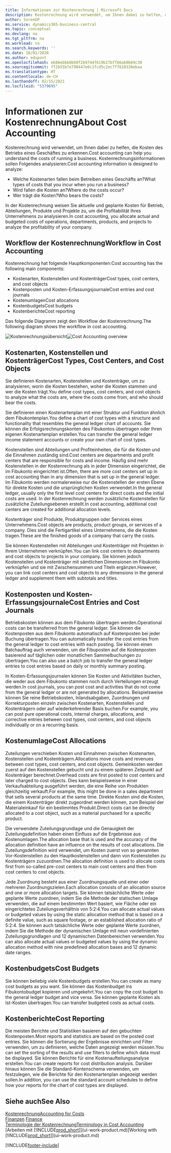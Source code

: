 ```yaml
---
title: Informationen zur Kostenrechnung | Microsoft Docs
description: Kostenrechnung wird verwendet, um Ihnen dabei zu helfen, die Kosten des Betriebs eines Geschäftes zu erkennen.
author: SorenGP
ms.service: dynamics365-business-central
ms.topic: conceptual
ms.devlang: na
ms.tgt_pltfrm: na
ms.workload: na
ms.search.keywords: ''
ms.date: 10/01/2020
ms.author: edupont
ms.openlocfilehash: eb86ebbb8b60f2b9744f619b27bff86ab0b69c30
ms.sourcegitcommit: ff2b55b7e790447e0c1fcd5c2ec7f7610338ebaa
ms.translationtype: HT
ms.contentlocale: de-CH
ms.lasthandoff: 02/15/2021
ms.locfileid: "5379695"
---
```

# <a name="about-cost-accounting"></a><span data-ttu-id="11956-103">Informationen zur Kostenrechnung</span><span class="sxs-lookup"><span data-stu-id="11956-103">About Cost Accounting</span></span>
<span data-ttu-id="11956-104">Kostenrechnung wird verwendet, um Ihnen dabei zu helfen, die Kosten des Betriebs eines Geschäftes zu erkennen.</span><span class="sxs-lookup"><span data-stu-id="11956-104">Cost accounting can help you understand the costs of running a business.</span></span> <span data-ttu-id="11956-105">Kostenrechnungsinformationen sollen Folgendes analysieren:</span><span class="sxs-lookup"><span data-stu-id="11956-105">Cost accounting information is designed to analyze:</span></span>  

-   <span data-ttu-id="11956-106">Welche Kostenarten fallen beim Betreiben eines Geschäfts an?</span><span class="sxs-lookup"><span data-stu-id="11956-106">What types of costs that you incur when you run a business?</span></span>  
-   <span data-ttu-id="11956-107">Wird fallen die Kosten an?</span><span class="sxs-lookup"><span data-stu-id="11956-107">Where do the costs occur?</span></span>  
-   <span data-ttu-id="11956-108">Wer trägt die Kosten?</span><span class="sxs-lookup"><span data-stu-id="11956-108">Who bears the costs?</span></span>  

<span data-ttu-id="11956-109">In der Kostenrechnung weisen Sie aktuelle und geplante Kosten für Betrieb, Abteilungen, Produkte und Projekte zu, um die Profitabilität Ihres Unternehmens zu analysieren.</span><span class="sxs-lookup"><span data-stu-id="11956-109">In cost accounting, you allocate actual and budgeted costs of operations, departments, products, and projects to analyze the profitability of your company.</span></span>  

## <a name="workflow-in-cost-accounting"></a><span data-ttu-id="11956-110">Workflow der Kostenrechnung</span><span class="sxs-lookup"><span data-stu-id="11956-110">Workflow in Cost Accounting</span></span>  
<span data-ttu-id="11956-111">Kostenrechnung hat folgende Hauptkomponenten:</span><span class="sxs-lookup"><span data-stu-id="11956-111">Cost accounting has the following main components:</span></span>  

-   <span data-ttu-id="11956-112">Kostenarten, Kostenstellen und Kostenträger</span><span class="sxs-lookup"><span data-stu-id="11956-112">Cost types, cost centers, and cost objects</span></span>  
-   <span data-ttu-id="11956-113">Kostenposten und Kosten-Erfassungsjournale</span><span class="sxs-lookup"><span data-stu-id="11956-113">Cost entries and cost journals</span></span>  
-   <span data-ttu-id="11956-114">Kostenumlagen</span><span class="sxs-lookup"><span data-stu-id="11956-114">Cost allocations</span></span>  
-   <span data-ttu-id="11956-115">Kostenbudgets</span><span class="sxs-lookup"><span data-stu-id="11956-115">Cost budgets</span></span>
-   <span data-ttu-id="11956-116">Kostenberichte</span><span class="sxs-lookup"><span data-stu-id="11956-116">Cost reporting</span></span>  

<span data-ttu-id="11956-117">Das folgende Diagramm zeigt den Workflow der Kostenrechnung.</span><span class="sxs-lookup"><span data-stu-id="11956-117">The following diagram shows the workflow in cost accounting.</span></span>  

<span data-ttu-id="11956-118">![Kostenrechnungsübersicht](media/costaccountingoverview.png "CostAccountingOverview")</span><span class="sxs-lookup"><span data-stu-id="11956-118">![Cost Accounting overview](media/costaccountingoverview.png "CostAccountingOverview")</span></span>  

## <a name="cost-types-cost-centers-and-cost-objects"></a><span data-ttu-id="11956-119">Kostenarten, Kostenstellen und Kostenträger</span><span class="sxs-lookup"><span data-stu-id="11956-119">Cost Types, Cost Centers, and Cost Objects</span></span>  
<span data-ttu-id="11956-120">Sie definieren Kostenarten, Kostenstellen und Kostenträger, um zu analysieren, worin die Kosten bestehen, woher die Kosten stammen und wer die Kosten trägt.</span><span class="sxs-lookup"><span data-stu-id="11956-120">You define cost types, cost centers, and cost objects to analyze what the costs are, where the costs come from, and who should bear the costs.</span></span>  

<span data-ttu-id="11956-121">Sie definieren einen Kostenartenplan mit einer Struktur und Funktion ähnlich dem Fibukontenplan.</span><span class="sxs-lookup"><span data-stu-id="11956-121">You define a chart of cost types with a structure and functionality that resembles the general ledger chart of accounts.</span></span> <span data-ttu-id="11956-122">Sie können die Erfolgsrechnungskonten des Fibukontos übertragen oder Ihren eigenen Kostenartenplan erstellen.</span><span class="sxs-lookup"><span data-stu-id="11956-122">You can transfer the general ledger income statement accounts or create your own chart of cost types.</span></span>  

<span data-ttu-id="11956-123">Kostenstellen sind Abteilungen und Profiteinheiten, die für die Kosten und die Einnahmen zuständig sind.</span><span class="sxs-lookup"><span data-stu-id="11956-123">Cost centers are departments and profit centers that are responsible for costs and income.</span></span> <span data-ttu-id="11956-124">Häufig sind mehr Kostenstellen in der Kostenrechnung als in jeder Dimension eingerichtet, die im Fibukonto eingerichtet ist.</span><span class="sxs-lookup"><span data-stu-id="11956-124">Often, there are more cost centers set up in cost accounting than in any dimension that is set up in the general ledger.</span></span> <span data-ttu-id="11956-125">Im Fibukonto werden normalerweise nur die Kostenstellen der ersten Ebene für direkte Kosten und die ursprünglichen Kosten verwendet.</span><span class="sxs-lookup"><span data-stu-id="11956-125">In the general ledger, usually only the first level cost centers for direct costs and the initial costs are used.</span></span> <span data-ttu-id="11956-126">In der Kostenrechnung werden zusätzliche Kostenstellen für zusätzliche Zuteilungsebenen erstellt.</span><span class="sxs-lookup"><span data-stu-id="11956-126">In cost accounting, additional cost centers are created for additional allocation levels.</span></span>  

<span data-ttu-id="11956-127">Kostenträger sind Produkte, Produktgruppen oder Services eines Unternehmens.</span><span class="sxs-lookup"><span data-stu-id="11956-127">Cost objects are products, product groups, or services of a company.</span></span> <span data-ttu-id="11956-128">Dies sind die Fertigartikel eines Unternehmens, die die Kosten tragen.</span><span class="sxs-lookup"><span data-stu-id="11956-128">These are the finished goods of a company that carry the costs.</span></span>  

<span data-ttu-id="11956-129">Sie können Kostenstellen mit Abteilungen und Kostenträger mit Projekten in Ihrem Unternehmen verknüpfen.</span><span class="sxs-lookup"><span data-stu-id="11956-129">You can link cost centers to departments and cost objects to projects in your company.</span></span> <span data-ttu-id="11956-130">Sie können jedoch Kostenstellen und Kostenträger mit sämtlichen Dimensionen im Fibukonto verknüpfen und sie mit Zwischensummen und Titeln ergänzen.</span><span class="sxs-lookup"><span data-stu-id="11956-130">However, you can link cost centers and cost objects to any dimensions in the general ledger and supplement them with subtotals and titles.</span></span>  

## <a name="cost-entries-and-cost-journals"></a><span data-ttu-id="11956-131">Kostenposten und Kosten-Erfassungsjournale</span><span class="sxs-lookup"><span data-stu-id="11956-131">Cost Entries and Cost Journals</span></span>  
<span data-ttu-id="11956-132">Betriebskosten können aus dem Fibukonto übertragen werden.</span><span class="sxs-lookup"><span data-stu-id="11956-132">Operational costs can be transferred from the general ledger.</span></span> <span data-ttu-id="11956-133">Sie können die Kostenposten aus dem Fibukonto automatisch auf Kostenposten bei jeder Buchung übertragen.</span><span class="sxs-lookup"><span data-stu-id="11956-133">You can automatically transfer the cost entries from the general ledger to cost entries with each posting.</span></span> <span data-ttu-id="11956-134">Sie können einen Batchauftrag auch verwenden, um die Fibuposten auf die Kostenposten basierend auf täglichen oder monatlichen Sammelbuchungen zu übertragen.</span><span class="sxs-lookup"><span data-stu-id="11956-134">You can also use a batch job to transfer the general ledger entries to cost entries based on daily or monthly summary posting.</span></span>  

<span data-ttu-id="11956-135">In Kosten-Erfassungsjournalen können Sie Kosten und Aktivitäten buchen, die weder aus dem Fibukonto stammen noch durch Verteilungen erzeugt werden.</span><span class="sxs-lookup"><span data-stu-id="11956-135">In cost journals, you can post cost and activities that do not come from the general ledger or are not generated by allocations.</span></span> <span data-ttu-id="11956-136">Beispielsweise können Sie reine Betriebskosten, Inlandsabgaben, Zuordnungen und Korrekturposten einzeln zwischen Kostenarten, Kostenstellen und Kostenträgern oder auf wiederkehrender Basis buchen.</span><span class="sxs-lookup"><span data-stu-id="11956-136">For example, you can post pure operational costs, internal charges, allocations, and corrective entries between cost types, cost centers, and cost objects individually or on a recurring basis.</span></span>  

## <a name="cost-allocations"></a><span data-ttu-id="11956-137">Kostenumlage</span><span class="sxs-lookup"><span data-stu-id="11956-137">Cost Allocations</span></span>  
<span data-ttu-id="11956-138">Zuteilungen verschieben Kosten und Einnahmen zwischen Kostenarten, Kostenstellen und Kostenträgern.</span><span class="sxs-lookup"><span data-stu-id="11956-138">Allocations move costs and revenues between cost types, cost centers, and cost objects.</span></span> <span data-ttu-id="11956-139">Gemeinkosten werden zuerst auf den Kostenstellen gebucht und zu einem späteren Zeitpunkt auf Kostenträger berechnet.</span><span class="sxs-lookup"><span data-stu-id="11956-139">Overhead costs are first posted to cost centers and later charged to cost objects.</span></span> <span data-ttu-id="11956-140">Dies kann beispielsweise in einer Verkaufsabteilung ausgeführt werden, die eine Reihe von Produkten gleichzeitig verkauft.</span><span class="sxs-lookup"><span data-stu-id="11956-140">For example, this might be done in a sales department that sells several products at the same time.</span></span> <span data-ttu-id="11956-141">Direkte Kosten sind die Kosten, die einem Kostenträger direkt zugeordnet werden können, zum Beispiel der Materialeinkauf für ein bestimmtes Produkt.</span><span class="sxs-lookup"><span data-stu-id="11956-141">Direct costs can be directly allocated to a cost object, such as a material purchased for a specific product.</span></span>  

<span data-ttu-id="11956-142">Die verwendete Zuteilungsgrundlage und die Genauigkeit der Zuteilungsdefinition haben einen Einfluss auf die Ergebnisse aus Kostenumlagen.</span><span class="sxs-lookup"><span data-stu-id="11956-142">The allocation base that is used and the accuracy of the allocation definition have an influence on the results of cost allocations.</span></span> <span data-ttu-id="11956-143">Die Zuteilungsdefinition wird verwendet, um Kosten zuerst von so genannten Vor-Kostenstellen zu den Hauptkostenstellen und dann von Kostenstellen zu Kostenträgern zuzuordnen.</span><span class="sxs-lookup"><span data-stu-id="11956-143">The allocation definition is used to allocate costs first from so-called pre-cost centers to main cost centers and then from cost centers to cost objects.</span></span>  

<span data-ttu-id="11956-144">Jede Zuordnung besteht aus einer Zuordnungsquelle und einer oder mehreren Zuordnungszielen.</span><span class="sxs-lookup"><span data-stu-id="11956-144">Each allocation consists of an allocation source and one or more allocation targets.</span></span> <span data-ttu-id="11956-145">Sie können tatsächliche Werte oder geplante Werte zuordnen, indem Sie die Methode der statischen Umlage verwenden, die auf einem bestimmten Wert basiert, wie Fläche oder ein eingerichtetes Zuteilungsverhältnis von 5:2:4.</span><span class="sxs-lookup"><span data-stu-id="11956-145">You can allocate actual values or budgeted values by using the static allocation method that is based on a definite value, such as square footage, or an established allocation ratio of 5:2:4.</span></span> <span data-ttu-id="11956-146">Sie können auch tatsächliche Werte oder geplante Werte zuordnen, indem Sie die Methode der dynamischen Umlage mit neun vordefinierten Zuteilungsgrundlagen und 12 dynamischen Datenbereichen verwenden.</span><span class="sxs-lookup"><span data-stu-id="11956-146">You can also allocate actual values or budgeted values by using the dynamic allocation method with nine predefined allocation bases and 12 dynamic date ranges.</span></span>  

## <a name="cost-budgets"></a><span data-ttu-id="11956-147">Kostenbudgets</span><span class="sxs-lookup"><span data-stu-id="11956-147">Cost Budgets</span></span>  
<span data-ttu-id="11956-148">Sie können beliebig viele Kostenbudgets erstellen.</span><span class="sxs-lookup"><span data-stu-id="11956-148">You can create as many cost budgets as you want.</span></span> <span data-ttu-id="11956-149">Sie können das Kostenbudget ins Fibukontobudget kopieren und umgekehrt.</span><span class="sxs-lookup"><span data-stu-id="11956-149">You can copy the cost budget to the general ledger budget and vice versa.</span></span> <span data-ttu-id="11956-150">Sie können geplante Kosten als Ist-Kosten übertragen.</span><span class="sxs-lookup"><span data-stu-id="11956-150">You can transfer budgeted costs as actual costs.</span></span>  

## <a name="cost-reporting"></a><span data-ttu-id="11956-151">Kostenberichte</span><span class="sxs-lookup"><span data-stu-id="11956-151">Cost Reporting</span></span>  
<span data-ttu-id="11956-152">Die meisten Berichte und Statistiken basieren auf den gebuchten Kostenposten.</span><span class="sxs-lookup"><span data-stu-id="11956-152">Most reports and statistics are based on the posted cost entries.</span></span> <span data-ttu-id="11956-153">Sie können die Sortierung der Ergebnisse einrichten und Filter verwenden, um zu definieren, welche Daten angezeigt werden müssen.</span><span class="sxs-lookup"><span data-stu-id="11956-153">You can set the sorting of the results and use filters to define which data must be displayed.</span></span> <span data-ttu-id="11956-154">Sie können Berichte für eine Kostenaufteilungsanalyse erstellen.</span><span class="sxs-lookup"><span data-stu-id="11956-154">You can create reports for cost distribution analysis.</span></span> <span data-ttu-id="11956-155">Darüber hinaus können Sie die Standard-Kontenschema verwenden, um festzulegen, wie die Berichte für den Kostenartenplan angezeigt werden sollen.</span><span class="sxs-lookup"><span data-stu-id="11956-155">In addition, you can use the standard account schedules to define how your reports for the chart of cost types are displayed.</span></span>  

## <a name="see-also"></a><span data-ttu-id="11956-156">Siehe auch</span><span class="sxs-lookup"><span data-stu-id="11956-156">See Also</span></span>  
 [<span data-ttu-id="11956-157">Kostenrechnung</span><span class="sxs-lookup"><span data-stu-id="11956-157">Accounting for Costs</span></span>](finance-manage-cost-accounting.md)  
 <span data-ttu-id="11956-158">[Finanzen](finance.md) </span><span class="sxs-lookup"><span data-stu-id="11956-158">[Finance](finance.md) </span></span>  
 [<span data-ttu-id="11956-159">Terminologie der Kostenrechnung</span><span class="sxs-lookup"><span data-stu-id="11956-159">Terminology in Cost Accounting</span></span>](finance-terminology-in-cost-accounting.md)  
 <span data-ttu-id="11956-160">[Arbeiten mit [!INCLUDE[prod_short](includes/prod_short.md)]](ui-work-product.md)</span><span class="sxs-lookup"><span data-stu-id="11956-160">[Working with [!INCLUDE[prod_short](includes/prod_short.md)]](ui-work-product.md)</span></span>


[!INCLUDE[footer-include](includes/footer-banner.md)]